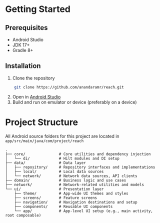 # Getting Started

## Prerequisites
- Android Studio
- JDK 17+
- Gradle 8+

## Installation
1. Clone the repository
```bash
    git clone https://github.com/anandaramr/reach.git
```
2. Open in [Android Studio](https://developer.android.com/studio)
3. Build and run on emulator or device (preferably on a device)

# Project Structure
All Android source folders for this project are located in `app/src/main/java/com/project/reach`
```
.
├── core/               # Core utilities and dependency injection
│   └── di/             # Hilt modules and DI setup
├── data/               # Data layer
│   ├── repository/     # Repository interfaces and implementations
│   ├── local/          # Local data sources
│   └── network/        # Network data sources, API clients
├── domain/             # Business logic and use cases
├── network/            # Network-related utilities and models
└── ui/                 # Presentation layer
    ├── theme/          # App-wide UI themes and styles
    ├── screens/        # Feature screens
    ├── navigation/     # Navigation destinations and setup
    ├── components/     # Reusable UI components
    └── app/            # App-level UI setup (e.g., main activity, root composable)
```